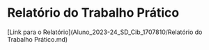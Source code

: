 # Relatório do Trabalho Prático

[Link para o Relatório](Aluno_2023-24_SD_Cib_1707810/Relatório do Trabalho Prático.md)
